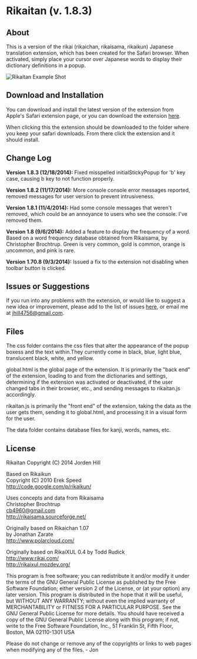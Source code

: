 Rikaitan (v. 1.8.3)
==========

About
----------

This is a version of the rikai (rikaichan, rikaisama, rikaikun) Japanese translation extension, which has been created for the Safari browser. When activated, simply place your cursor over Japanese words to display their dictionary definitions in a popup.

![Rikaitan Example Shot](https://github.com/jordenhill/Rikaitan/blob/master/Example%20Shot.png)


Download and Installation
----------

You can download and install the latest version of the extension from Apple's Safari extension page, or you can download the extension [here](https://github.com/jordenhill/Rikaitan/releases/download/v1.8/rikaitan.safariextz).

When clicking this the extension should be downloaded to the folder where you keep your safari downloads. From there click the extension and it should install.



Change Log
----------
**Version 1.8.3 (12/18/2014):** Fixed misspelled initialStickyPopup for 'b' key case, causing b key to not function properly.


**Version 1.8.2 (11/17/2014):** More console console error messages reported, removed messages for user version to prevent intrusiveness.

**Version 1.8.1 (11/4/2014):** Had some console messages that weren't removed, which could be an annoyance to users who see the console. I've removed them.

**Version 1.8 (9/6/2014):** Added a feature to display the frequency of a word. Based on a word frequency database obtained from Rikaisama, by Christopher Brochtrup. Green is very common, gold is common, orange is uncommon, and pink is rare.

**Version 1.70.8 (9/3/2014):** Issued a fix to the extension not disabling when toolbar button is clicked.

Issues or Suggestions
----------
If you run into any problems with the extension, or would like to suggest a new idea or improvement, please add to the list of issues [here](http://github.com/jordenhill/Rikaitan/issues), or email me at jhill4756@gmail.com.

Files
----------

The css folder contains the css files that alter the appearance of the popup boxess and the text within.They currently come in black, blue, light blue, translucent black, white, and yellow. 

global.html is the global page of the extension. It is primarily the "back end" of the extension, loading to and from the dictionaries and settings, determining if the extension was activated or deactivated, if the user changed tabs in their browser, etc., and sending messages to rikaitan.js accordingly.

rikaitan.js is primarily the "front end" of the extension, taking the data as the user gets them, sending it to global.html, and processing it in a visual form for the user. 

The data folder contains database files for kanji, words, names, etc.

License
----------
Rikaitan
Copyright (C) 2014 Jorden Hill

Based on Rikaikun  <br />
Copyright (C) 2010 Erek Speed <br />
http://code.google.com/p/rikaikun/ <br />

Uses concepts and data from Rikaisama <br />
Christopher Brochtrup <br />
cb4960@gmail.com <br />
http://rikaisama.sourceforge.net/ <br />

Originally based on Rikaichan 1.07 <br />
by Jonathan Zarate <br />
http://www.polarcloud.com/ <br />

Originally based on RikaiXUL 0.4 by Todd Rudick <br />
http://www.rikai.com/ <br />
http://rikaixul.mozdev.org/ <br />

This program is free software; you can redistribute it and/or modify
it under the terms of the GNU General Public License as published by
the Free Software Foundation; either version 2 of the License, or
(at your option) any later version.
This program is distributed in the hope that it will be useful,
but WITHOUT ANY WARRANTY; without even the implied warranty of
MERCHANTABILITY or FITNESS FOR A PARTICULAR PURPOSE. See the
GNU General Public License for more details.
You should have received a copy of the GNU General Public License
along with this program; if not, write to the Free Software
Foundation, Inc., 51 Franklin St, Fifth Floor, Boston, MA 02110-1301 USA

Please do not change or remove any of the copyrights or links to web pages
when modifying any of the files. - Jon
